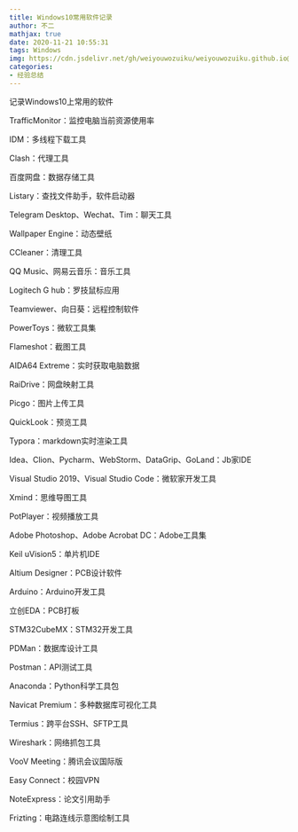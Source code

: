 ```yaml
---
title: Windows10常用软件记录
author: 不二
mathjax: true
date: 2020-11-21 10:55:31
tags: Windows
img: https://cdn.jsdelivr.net/gh/weiyouwozuiku/weiyouwozuiku.github.io@src/source/_posts/PageImg/经验总结/win10.jpeg
categories: 
- 经验总结
---
```


记录Windows10上常用的软件

TrafficMonitor：监控电脑当前资源使用率

IDM：多线程下载工具

Clash：代理工具

百度网盘：数据存储工具

Listary：查找文件助手，软件启动器

Telegram Desktop、Wechat、Tim：聊天工具

Wallpaper Engine：动态壁纸

CCleaner：清理工具

QQ Music、网易云音乐：音乐工具

Logitech G hub：罗技鼠标应用

Teamviewer、向日葵：远程控制软件

PowerToys：微软工具集

Flameshot：截图工具

AIDA64 Extreme：实时获取电脑数据

RaiDrive：网盘映射工具

Picgo：图片上传工具

QuickLook：预览工具

Typora：markdown实时渲染工具

Idea、Clion、Pycharm、WebStorm、DataGrip、GoLand：Jb家IDE

Visual Studio 2019、Visual Studio Code：微软家开发工具

Xmind：思维导图工具

PotPlayer：视频播放工具

Adobe Photoshop、Adobe Acrobat DC：Adobe工具集

Keil uVision5：单片机IDE

Altium Designer：PCB设计软件

Arduino：Arduino开发工具

立创EDA：PCB打板

STM32CubeMX：STM32开发工具

PDMan：数据库设计工具

Postman：API测试工具

Anaconda：Python科学工具包

Navicat Premium：多种数据库可视化工具

Termius：跨平台SSH、SFTP工具

Wireshark：网络抓包工具

VooV Meeting：腾讯会议国际版

Easy Connect：校园VPN

NoteExpress：论文引用助手

Frizting：电路连线示意图绘制工具

